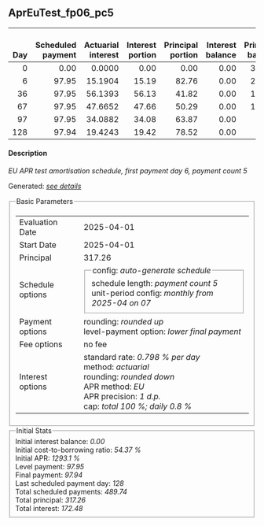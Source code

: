 <h2>AprEuTest_fp06_pc5</h2>
<table>
    <thead style="vertical-align: bottom;">
        <th style="text-align: right;">Day</th>
        <th style="text-align: right;">Scheduled payment</th>
        <th style="text-align: right;">Actuarial interest</th>
        <th style="text-align: right;">Interest portion</th>
        <th style="text-align: right;">Principal portion</th>
        <th style="text-align: right;">Interest balance</th>
        <th style="text-align: right;">Principal balance</th>
        <th style="text-align: right;">Total actuarial interest</th>
        <th style="text-align: right;">Total interest</th>
        <th style="text-align: right;">Total principal</th>
    </thead>
    <tr style="text-align: right;">
        <td class="ci00">0</td>
        <td class="ci01" style="white-space: nowrap;">0.00</td>
        <td class="ci02">0.0000</td>
        <td class="ci03">0.00</td>
        <td class="ci04">0.00</td>
        <td class="ci05">0.00</td>
        <td class="ci06">317.26</td>
        <td class="ci07">0.0000</td>
        <td class="ci08">0.00</td>
        <td class="ci09">0.00</td>
    </tr>
    <tr style="text-align: right;">
        <td class="ci00">6</td>
        <td class="ci01" style="white-space: nowrap;">97.95</td>
        <td class="ci02">15.1904</td>
        <td class="ci03">15.19</td>
        <td class="ci04">82.76</td>
        <td class="ci05">0.00</td>
        <td class="ci06">234.50</td>
        <td class="ci07">15.1904</td>
        <td class="ci08">15.19</td>
        <td class="ci09">82.76</td>
    </tr>
    <tr style="text-align: right;">
        <td class="ci00">36</td>
        <td class="ci01" style="white-space: nowrap;">97.95</td>
        <td class="ci02">56.1393</td>
        <td class="ci03">56.13</td>
        <td class="ci04">41.82</td>
        <td class="ci05">0.00</td>
        <td class="ci06">192.68</td>
        <td class="ci07">71.3297</td>
        <td class="ci08">71.32</td>
        <td class="ci09">124.58</td>
    </tr>
    <tr style="text-align: right;">
        <td class="ci00">67</td>
        <td class="ci01" style="white-space: nowrap;">97.95</td>
        <td class="ci02">47.6652</td>
        <td class="ci03">47.66</td>
        <td class="ci04">50.29</td>
        <td class="ci05">0.00</td>
        <td class="ci06">142.39</td>
        <td class="ci07">118.9949</td>
        <td class="ci08">118.98</td>
        <td class="ci09">174.87</td>
    </tr>
    <tr style="text-align: right;">
        <td class="ci00">97</td>
        <td class="ci01" style="white-space: nowrap;">97.95</td>
        <td class="ci02">34.0882</td>
        <td class="ci03">34.08</td>
        <td class="ci04">63.87</td>
        <td class="ci05">0.00</td>
        <td class="ci06">78.52</td>
        <td class="ci07">153.0831</td>
        <td class="ci08">153.06</td>
        <td class="ci09">238.74</td>
    </tr>
    <tr style="text-align: right;">
        <td class="ci00">128</td>
        <td class="ci01" style="white-space: nowrap;">97.94</td>
        <td class="ci02">19.4243</td>
        <td class="ci03">19.42</td>
        <td class="ci04">78.52</td>
        <td class="ci05">0.00</td>
        <td class="ci06">0.00</td>
        <td class="ci07">172.5073</td>
        <td class="ci08">172.48</td>
        <td class="ci09">317.26</td>
    </tr>
</table>
<h4>Description</h4>
<p><i>EU APR test amortisation schedule, first payment day 6, payment count 5</i></p>
<p>Generated: <i><a href="../GeneratedDate.html">see details</a></i></p>
<fieldset><legend>Basic Parameters</legend>
<table>
    <tr>
        <td>Evaluation Date</td>
        <td>2025-04-01</td>
    </tr>
    <tr>
        <td>Start Date</td>
        <td>2025-04-01</td>
    </tr>
    <tr>
        <td>Principal</td>
        <td>317.26</td>
    </tr>
    <tr>
        <td>Schedule options</td>
        <td>
            <fieldset>
                <legend>config: <i>auto-generate schedule</i></legend>
                <div>schedule length: <i><i>payment count</i> 5</i></div>
                <div>unit-period config: <i>monthly from 2025-04 on 07</i></div>
            </fieldset>
        </td>
    </tr>
    <tr>
        <td>Payment options</td>
        <td>
            <div>
                <div>rounding: <i>rounded up</i></div>
                <div>level-payment option: <i>lower&nbsp;final&nbsp;payment</i></div>
            </div>
        </td>
    </tr>
    <tr>
        <td>Fee options</td>
        <td>no fee
        </td>
    </tr>
    <tr>
        <td>Interest options</td>
        <td>
            <div>
                <div>standard rate: <i>0.798 % per day</i></div>
                <div>method: <i>actuarial</i></div>
                <div>rounding: <i>rounded down</i></div>
                <div>APR method: <i>EU</i></div>
                <div>APR precision: <i>1 d.p.</i></div>
                <div>cap: <i>total 100 %; daily 0.8 %</div>
            </div>
        </td>
    </tr>
</table></fieldset>
<fieldset><legend>Initial Stats</legend>
<div>
    <div>Initial interest balance: <i>0.00</i></div>
    <div>Initial cost-to-borrowing ratio: <i>54.37 %</i></div>
    <div>Initial APR: <i>1293.1 %</i></div>
    <div>Level payment: <i>97.95</i></div>
    <div>Final payment: <i>97.94</i></div>
    <div>Last scheduled payment day: <i>128</i></div>
    <div>Total scheduled payments: <i>489.74</i></div>
    <div>Total principal: <i>317.26</i></div>
    <div>Total interest: <i>172.48</i></div>
</div></fieldset>